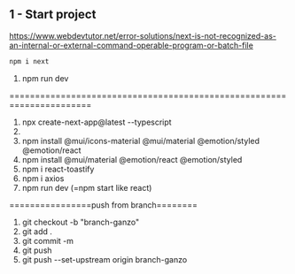 ## 1 - Start project

https://www.webdevtutor.net/error-solutions/next-is-not-recognized-as-an-internal-or-external-command-operable-program-or-batch-file

```bash
npm i next
```

1. npm run dev

======================================================================

1. npx create-next-app@latest --typescript
2.
3. npm install @mui/icons-material @mui/material @emotion/styled @emotion/react
4. npm install @mui/material @emotion/react @emotion/styled
5. npm i react-toastify
6. npm i axios
7. npm run dev (=npm start like react)

================push from branch========

1. git checkout -b "branch-ganzo"
2. git add .
3. git commit -m
4. git push
5. git push --set-upstream origin branch-ganzo
